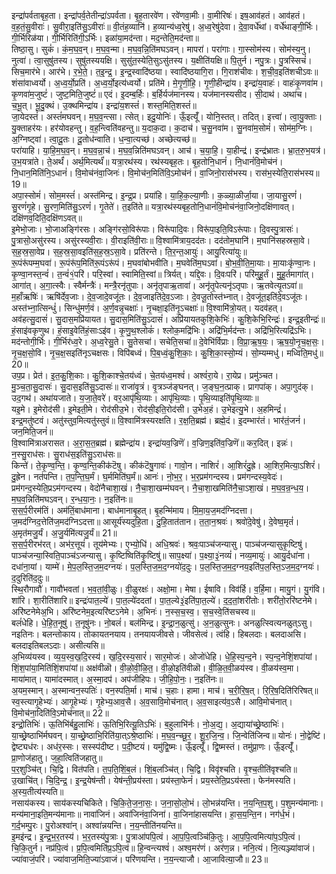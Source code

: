 

  
इन्द्रा॑पर्वताबृह॒ता। इन्द्रा॑पर्व॒तेतीन्द्रा॑ऽपर्वता। बृ॒ह॒तारवे॑ण। रवे॑णवा॒मीः। वा॒मीरिषः॑। इष॒आव॑हतं। आव॑हतं। व॒ह॒तं॒सु॒वीराः॑। सु॒वीरा॒इति॑सु॒ऽवीराः॑॥ वी॒तंह॒व्यानि॑। ह॒व्यान्य॑ध्व॒रेषु॑। अ॒ध्व॒रेषु॑देवा। दे॒वा॒वर्धे॑थां। वर्धे॑थाङ्गी॒र्भिः। गी॒र्भिरिळ॑या। गी॒र्भिरिति॑गी॒ऽर्भिः। इळा॑या॒मद॑न्ता। मद॒न्तेति॒मद॑न्ता॥  
तिष्ठा॒सु। सुकं॑। कं॒म॒घ॒व॒न्। म॒घ॒व॒न्मा। म॒घ॒व॒न्नि॒ति॑मघऽवन्। मापरा॑। परा॑गाः। गा॒स्सोम॑स्य। सोम॑स्य॒नु। नुत्वा॑। त्वा॒सुषु॑तस्य। सुषु॑तस्ययक्षि। सुसु॑त॒स्येति॒सुऽसु॑तस्य। य॒क्षीति॑यक्षि॥ पि॒तुर्न। नपु॒त्रः। पु॒त्रस्सिचं॑। सिच॒मार॑भे। आर॑भे। र॒भे॒ते॒। त॒इ॒न्द्र॒। इ॒न्द्र॒स्वादि॑ष्ठया। स्वादि॑ष्ठयागि॒रा। गि॒राश॑चीवः। श॒ची॒व॒इति॑शचीऽवः॥  
शंसा॑वाध्वर्यो। अ॒ध्व॒र्यो॒प्रति॑। अ॒ध्व॒र्यो॒इत्य॑ध्वर्यो। प्रति॑मे। मे॒गृ॒णी॒हि॒। गृ॒णी॒हीन्द्रा॑य। इन्द्रा॑य॒वाहः॑। वाहः॑कृ॒णवा॑म। कृ॒णवा॑म॒जुष्टं॑। जुष्ट॒मिति॒जुष्टं॑॥ एदं। इ॒दम्ब॒र्हिः। ब॒र्हिर्यज॑मानस्य। यज॑मानस्यसीद। सी॒दाथ॑। अथा॑च। च॒भू॒त्। भू॒दु॒क्थं। उ॒क्थमिन्द्रा॑य। इन्द्रा॑य॒शस्तं॑। शस्त॒मिति॒शस्तं॑॥  
जा॒येदस्तं॑। अस्तं॑मघवन्। म॒घ॒व॒न्त्सा। त्सेत्। इदु॒योनिः॑। ऊँ॒इत्यूँ॑। योनि॒स्तत्। तदित्। इत्त्वा॑। त्वा॒यु॒क्ताः। यु॒क्ताहर॑यः। हर॑योवहन्तु। व॒ह॒न्त्विति॑वहन्तु॥ य॒दाक॒दा। क॒दाच॑। च॒सु॒नवा॑म। सु॒नवा॑म॒सोमं॑। सोम॑म॒ग्निः। अ॒ग्निष्ट्वा॑। त्वा॒दू॒तः। दू॒तोध॑न्वाति। ध॒न्वा॒त्यच्छ॑। अच्छेत्यच्छ॑॥  
परा॑याहि। या॒हि॒म॒घ॒व॒न्। म॒घ॒व॒न्ना॒च॑। म॒घ॒व॒न्निति॑मघऽवन्। आच॑। च॒या॒हि॒। या॒हीन्द्र॑। इन्द्र॑भ्रातः। भ्रा॒त॒रु॒भ॒यत्र॑। उ॒भ॒यत्रा॑ते। ते॒अर्थं॑। अर्थ॒मित्यर्थं॑॥ यत्रा॒रथ॑स्य। रथ॑स्यबृह॒तः। बृ॒ह॒तोनि॒धानं॑। नि॒धानं॑वि॒मोच॑नं। नि॒धान॒मिति॑नि॒ऽधानं॑। वि॒मोच॑नंवा॒जिनः॑। वि॒मोच॑न॒मिति॑वि॒ऽमोच॑नं। वा॒जिनो॒रास॑भस्य। रास॑भ॒स्येति॒रास॑भस्य॥19॥  
अपा॒स्सोमं॑। सोम॒मस्तं॑। अस्त॑मिन्द्र। इ॒न्द्र॒प्र। प्रया॑हि। या॒हि॒क॒ल्या॒णीः। क॒ळ्या॒ळीर्जा॒या। जा॒यासु॒रणं॑। सु॒रणं॑गृ॒हे। सु॒रण॒मिति॑सु॒ऽरणं॑। गृ॒तेते॑। त॒इति॑ते॥ यत्रा॒रथ॑स्यबृह॒तोनि॒धानं॑वि॒मोच॑नंवा॒जिनो॒दक्षि॑णावत्। दक्षि॑णव॒दिति॒दक्षि॑णऽवत्॥  
इ॒मेभो॒जाः। भो॒जाअङ्गि॑रसः। अङ्गि॑रसो॒विरू॑पाः। विरू॑पादि॒वः। विरू॑पा॒इति॒विऽरू॑पाः। दि॒वस्पु॒त्रासः॑। पु॒त्रासो॒असु॑रस्य। असु॑रस्यवी॒राः। वी॒राइति॑वी॒राः॥ वि॒श्वामि॑त्राय॒दद॑तः। दद॑तोम॒घानि॑। म॒घानि॑सहस्रसा॒वे। स॒ह॒स्र॒सा॒वेप्र। स॒ह॒स्र॒सा॒वइति॑स॒ह॒स्र॒ऽसा॒वे। प्रति॑रन्ते। ति॒र॒न्त॒आयुः॑। आयु॒रित्या॑युः॥  
रू॒पंरू॑पम्म॒घवा॑। रू॒पंरू॑प॒मिति॑रू॒पंऽरू॑पं। म॒घवा॑बोभवीति। म॒घवेति॑म॒घऽवा॑। बो॒भ॒वी॒ति॒मा॒याः। मा॒याःकृ॑ण्वा॒नः। कृ॒ण्वा॒नस्त॒न्वं॑। त॒न्वं॑१॒॑परि॑। परि॒स्वां। स्वामिति॒स्वां॥ त्रिर्यत्। यद्दि॒वः। दि॒वःपरि॑। परि॑मुहू॒र्तं। मु॒हू॒र्तमागा॑त्। आगा॑त्। अ॒गा॒त्स्वैः। स्वैर्मन्त्रैः॑। मन्त्रै॒रनृ॑तुपाः। अनृ॑तृपाऋ॒तावा॑। अनृ॑तृ॒पेत्यनृ॑ऽतृपाः। ऋ॒तवेत्यृ॒तऽवा॑॥  
म॒हाँऋषिः॑। ऋषि॑र्देव॒जाः। दे॒व॒जादे॒वजू॑तः। दे॒व॒जाइति॑दे॒व॒ऽजाः। दे॒वजू॒तोस्त॑भ्नात्। दे॒वजू॑त॒इति॑दे॒वऽजू॑तः। अस्त॑भ्ना॒त्सिन्धुं॑। सिन्धु॑मर्ण॒वं। अ॒र्ण॒वन्नृ॒चक्षाः॑। नृ॒चक्षा॒इति॑नृ॒ऽचक्षाः॑॥ वि॒श्वामि॑त्रो॒यत्। यदव॑हत्। अव॑हत्सु॒दासं॑। सु॒दास॒मप्रि॑यायत। सु॒दास॒मिति॑सु॒ऽदासं॑। अप्रि॑यायतकुशि॒केभिः॑। कु॒शि॒केभि॒रिन्द्रः॑। इन्द्र॒इतीन्द्रः॑॥  
हं॒साइ॑वकृणुथ। हं॒साइ॒वेति॑हं॒साःऽइ॑व। कृ॒णु॒थ॒श्लोकं॑। श्लोक॒मद्रि॑भिः। अद्रि॑भि॒र्मद॑न्तः। अद्रि॑भि॒रित्यद्रि॑ऽभिः। मद॑न्तोगी॒र्भिः। गी॒र्भिर॑ध्व॒रे। अ॒ध्व॒रेसु॒ते। सु॒तेसचा॑। सचेति॒सचा॑॥ दे॒वेभि॑र्विप्राः। वि॒प्रा॒ऋ॒ष॒यः॒। ऋ॒ष॒यो॒नृ॒च॒क्ष॒सः॒। नृ॒च॒क्ष॒सो॒वि। नृ॒च॒क्ष॒सइति॑नृऽचक्षसः। विपि॑बध्वं। पि॒ब॒ध्वं॒कु॒शि॒काः॒। कु॒शि॒का॒स्सो॒म्यं। सो॒म्यम्मधु॑। मध्विति॒मधु॑॥20॥  
उप॒प्र। प्रेत॑। इ॒त॒कु॒शि॒काः। कु॒शि॒काश्चे॒तय॑ध्वं। चे॒तय॑ध्व॒मश्वं॑। अश्वं॑रा॒ये। रा॒येप्र। प्रमु॑ञ्चत। मु॒ञ्च॒ता॒सु॒दासः॑। सु॒दास॒इति॑सु॒ऽदासः॑॥ राजा॑वृ॒त्रं। वृ॒त्रञ्ज॑ङ्घनत्। ज॒ङ्घ॒न॒त्प्राक्। प्रागपा॑क्। अपा॒गुद॑क्। उद॒गथ॑। अथा॑यजाते। य॒जा॒ते॒वरे॑। वर॒आपृ॑थि॒व्याः। आपृ॑थि॒व्याः। पृ॒थि॒व्याइति॑पृ॒थि॒व्याः॥  
यइ॒मे। इ॒मेरोद॑सी। इ॒मेइती॒मे। रोद॑सीउ॒भे। रोद॑सी॒इति॒रोद॑सी। उ॒भेअ॒हं। उ॒भेइत्यु॒भे। अ॒हमिन्द्रं॑। इन्द्र॒मतु॑ष्टवं। अतु॑स्तुव॒मित्यतु॑स्तुवं॥ वि॒श्वामि॑त्रस्यरक्षति। र॒क्ष॒ति॒ब्रह्म॑। ब्रह्मे॒दं। इ॒दम्भार॑तं। भार॑तं॒जनं॑। जन॒मिति॒जनं॑॥  
वि॒श्वामि॑त्राअरासत। अ॒रा॒स॒त॒ब्रह्म॑। ब्रह्मेन्द्रा॑य। इन्द्रा॑यव॒ज्रिणॆ॑। व॒ज्रिण॒इति॑व॒ज्रिणॆ॑॥ कर॒दित्। इन्नः॑। न॒स्सु॒राध॑सः। सु॒राध॑स॒इति॑सु॒ऽराध॑सः॥  
किन्ते॑। ते॒कृ॒ण्व॒न्ति॒। कृ॒ण्व॒न्ति॒कीक॑टॆषु। कीक॑टॆषु॒गावः॑। गावो॒न। नाशिरं॑। आ॒शिरं॑दु॒ह्रे। आ॒शिर॒मित्या॒ऽशिरं॑। दु॒ह्रेन। नत॑पन्ति। त॒प॒न्ति॒घ॒र्मं। घ॒र्ममिति॑घ॒र्मं॥ आनः॑। नो॒भ॒र॒। भ॒र॒प्रम॑गन्दस्य। प्रम॑गन्दस्य॒वेदः॑। प्रम॑गन्द॒स्येति॒प्रऽम॑गन्दस्य। वेदो॑नैचाशा॒खं। नै॒चा॒शा॒खम्म॑घवन्। नै॒चा॒शा॒खमिति॑नै॒चा॒ऽशा॒खं। म॒घ॒व॒न्र॒न्ध॒य॒। म॒घ॒व॒न्निति॑मघऽवन्। र॒न्ध॒या॒नः॒। न॒इति॑नः॥  
स॒स॒र्प॒रीरम॑तिं। अम॑तिं॒बाध॑माना। बाध॑मानाबृ॒हत्। बृ॒हन्मि॑माय। मि॒मा॒य॒ज॒मद॑ग्निदत्ता। ज॒मद॑ग्निद॒त्तेति॑ज॒मद॑ग्निऽदत्ता॥ आसूर्य॑स्यदुहि॒ता। दु॒हि॒तात॑तान। त॒ता॒न॒श्रवः॑। श्रवो॑दे॒वेषु॑। दे॒वेष्व॒मृतं॑। अ॒मृत॑मजु॒र्यं। अ॒जु॒र्यमि॑त्यजु॒र्यं॥ 21॥  
स॒स॒र्प॒रीरभ॑रत्। अभ॑र॒त्तूयं॑। तूय॑मेभ्यः। ए॒भ्यो॒धि॑। अधि॒श्रवः॑। श्रवः॒पाञ्च॑जन्यासु। पाञ्च॑जन्यासुकृ॒ष्टिषु॑। पाञ्च॑जन्या॒स्विति॒पाञ्च॑ऽजन्यासु। कृ॒ष्टिष्विति॑कृ॒ष्टिषु॑॥ साप॒क्ष्या॑। प॒क्ष्या॒३॒॑नव्यं॑। नव्य॒मायुः॑। आयु॒र्दधा॑ना। दधा॑ना॒यां। याम्मे॑। मे॒प॒ल॒स्ति॒ज॒म॒दग्नयः॑। प॒ल॒स्ति॒ज॒म॒द॒ग्नयो॑द॒दुः। प॒ल॒स्ति॒ज॒म॒द॒ग्नय॒इति॑प॒ल॒स्ति॒ऽज॒म॒द॒ग्नयः॑। द॒दुरिति॑द॒दुः॥  
स्थि॒रौगावौ॑। गावौ॑भवतां। भ॒व॒तां॒वी॒ळुः। वी॒ळुरक्षः॑। अक्षो॒मा। मेषा। ईषावि। विव॑र्हि। व॒र्हि॒मा। मायु॒गं। यु॒गंवि। शा॑रि। शा॒रीति॑शारि॥ इन्द्रः॑पात॒ल्ये॑। पा॒त॒ल्ये॑ददतां। पा॒त॒ल्ये३॒॑इति॑पा॒त॒ल्ये॑। द॒द॒तां॒शरी॑तोः। शरी॑तो॒ररि॑ष्टनेमे। अरि॑ष्टनेमेअ॒भि। अरि॑ष्टनेम॒इत्यरि॑ष्टऽनेमे। अ॒भिनः॑। न॒स्स॒च॒स्व॒। स॒च॒स्वे॒ति॑सचस्व॥  
बलं॑धेहि। धे॒हि॒त॒नूषु॑। त॒नूषु॑नः। नो॒बलं॑। बल॑मिन्द्र। इ॒न्द्रा॒न॒ळुत्सु॑। अ॒न॒ळुत्सुनः। अनळुत्स्वित्यनळुत्ऽसु। नइतिनः। बलन्तोकाय। तोकायतनयाय। तनयायजीवसे। जीवसेत्वं। त्वंहि। हिबलदाः। बलदाअसि। बलदाइतिबलऽदाः। असीत्यसि॥  
अ॒भिव्य॑यस्व। व्य॒य॒स्व॒ख॒दि॒रस्य॑। ख॒दि॒रस्य॒सारं॑। सार॒मोजः॑। ओजो॑धेहि। धे॒हि॒स्प॒न्द॒ने। स्प॒न्द॒नेशिं॒शपा॑यां। शिं॒श॒पा॑या॒मिति॑शिं॒शपा॑यां॥ अक्ष॑वीळॊ। वी॒ळो॒वी॒ळि॒त॒। वी॒ळो॒इति॑वीळॊ। वी॒ळि॒त॒वी॒ळय॑स्व। वी॒ळय॑स्व॒मा। माया॑मात्। यामा॑दस्मात्। अ॒स्मा॒दप॑। अप॑जीहिपः। जी॒हि॒पो॒नः॒। न॒इति॑नः॥  
अ॒यम॒स्मान्। अ॒स्मान्वन॒स्पतिः॑। वन॒स्पति॒र्मा। माच॑। च॒हाः। हामा। माच॑। च॒री॒रि॒ष॒त्। रि॒रि॒ष॒दिति॑रिरिषत्॥ स्व॒स्त्यागृ॒हेभ्यः॑। आगृ॒हेभ्यः॑। गृ॒हेभ्य॒आव॒सै। अ॒व॒सावि॒मोच॑नात्। अ॒व॒साइत्य॑व॒ऽसै। आवि॒मोच॑नात्। वि॒मोच॑ना॒दिति॑वि॒ऽमोच॑नात्॥ 22॥  
इन्द्रो॒तिभिः॑। ऊ॒तिभि॑र्बहु॒लाभिः॑। ऊ॒तिभि॒रित्यू॒तिऽभिः॑। ब॒हुलाभि॑र्नः। नो॒अ॒द्य॒। अ॒द्याया॑च्छ्रे॒ष्ठाभिः॑। या॒च्छ्रे॒ष्ठाभि॑र्मघवन्। या॒च्छ्रे॒ष्ठाभि॒रिति॑या॒त्ऽश्रे॒ष्ठाभिः॑। म॒घ॒व॒न्च्छू॒र॒। शू॒र॒जि॒न्व॒। जि॒न्वेति॑जिन्व॥ योनः॑। नो॒द्वेष्टि॑। द्वेष्ट्यध॑रः। अध॑र॒स्सः। सस्स्प॑दीष्ट। प॒दी॒ष्टयं। यमु॑द्वि॒ष्मः। ऊँ॒इत्यूँ॑। द्वि॒ष्मस्तं। तमु॑प्रा॒णः। ऊँ॒इत्यूँ॑। प्रा॒णोज॑हातु। ज॒हा॒त्विति॑जहातु॥  
प॒र॒शुञ्चि॑त्। चि॒द्वि। वित॑पति। त॒प॒ति॒शिं॒ब॒लं। शिं॒ब॒लञ्चि॑त्। चि॒द्वि। विवृ॑श्चति। वृ॒श्च॒तीति॑वृश्चति॥ उ॒खाचि॑त्। चि॒दि॒न्द्र॒। इ॒न्द्र॒येष॑न्ती। येष॑न्ती॒प्रय॑स्ता। प्रय॑स्ता॒फेनं॑। प्रय॒स्तेति॒प्रऽय॑स्ता। फेन॑मस्यति। अ॒स्य॒तीत्य॑स्यति॥  
नसाय॑कस्य। साय॑कस्यचिकिते। चि॒कि॒ते॒ज॒ना॒सः॒। ज॒ना॒सो॒लो॒भं। लो॒भन्न॑यन्ति। न॒य॒न्ति॒प॒शु। प॒शुमन्य॑मानाः। मन्य॑माना॒इति॒मन्य॑मानाः॥ नावा॑जिनं। अवा॑जिनंवा॒जिना॑। वा॒जिना॑हासयन्ति। हा॒स॒य॒न्ति॒न। नग॑र्ध॒भं। ग॒र्द॒भम्पु॒रः। पु॒रोअश्वा॑न्। अश्वा॑न्नयन्ति। न॒य॒न्तीति॑नयन्ति॥  
इ॒मइ॑न्द्र। इ॒न्द्र॒भ॒र॒तस्य॑। भ॒र॒तस्य॑पु॒त्राः। पु॒त्राआ॑पपि॒त्वं। आ॒प॒पि॒त्वञ्चि॑कि॒तुः। आ॒प॒पि॒त्वमित्या॑प॒ऽपि॒त्वं। चि॒कि॒तुर्न। नप्र॑पि॒त्वं। प्र॒पि॒त्वमिति॑प्र॒ऽपि॒त्वं॥ हि॒न्वन्त्यश्वं॑। अश्व॒मर॑णं। अर॑ण॒न्न। ननि॒त्यं। नि॒त्यञ्ज्या॑वाजं। ज्या॑वाजं॒परि॑। ज्या॑वाज॒मिति॒ज्या॑ऽवाजं। परि॑णयन्ति। न॒य॒न्त्याजौ। आ॒जावित्या॒जौ॥ 23॥  
